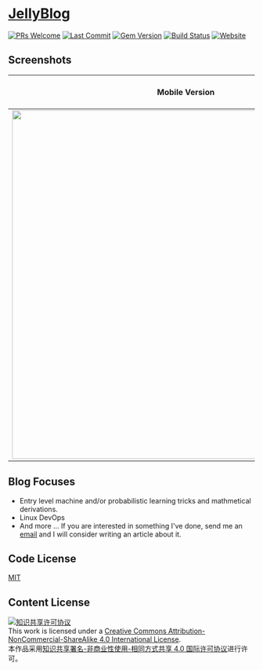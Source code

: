 # [JellyBlog](https://www.nichenjie.com)

[![PRs Welcome](https://img.shields.io/badge/PRs-welcome-brightgreen.svg?style=flat)](http://makeapullrequest.com)
[![Last Commit](https://img.shields.io/github/last-commit/chenjie/www.nichenjie.com.svg)](https://github.com/chenjie/www.nichenjie.com/commits/master)
[![Gem Version](https://img.shields.io/gem/v/jekyll.svg)](https://rubygems.org/gems/jekyll)
[![Build Status](https://travis-ci.com/chenjie/www.nichenjie.com.svg?branch=master)](https://travis-ci.com/chenjie/www.nichenjie.com)
[![Website](https://img.shields.io/website-up-down-green-red/http/www.nichenjie.com.svg?label=website-status)](https://www.nichenjie.com/) 

## Screenshots
Mobile Version             |  Full-sized Version
:-------------------------:|:-------------------------:
<img src="https://user-images.githubusercontent.com/25379724/52883382-b8363280-3138-11e9-977b-dc4d8d5b1f3e.png" width="710"/>  |  ![full-sized](https://user-images.githubusercontent.com/25379724/52883391-bd937d00-3138-11e9-9d74-ec2fbcd66e24.png)

## Blog Focuses
* Entry level machine and/or probabilistic learning tricks and mathmetical derivations.
* Linux DevOps
* And more ... If you are interested in something I've done, send me an [email](mailto:nichenjie2013@gmail.com) and I will consider writing an article about it.

## Code License
[MIT](LICENSE)

## Content License
<a rel="license" href="http://creativecommons.org/licenses/by-nc-sa/4.0/"><img alt="知识共享许可协议" style="border-width:0" src="https://i.creativecommons.org/l/by-nc-sa/4.0/88x31.png" /></a><br />This work is licensed under a <a rel="license" href="http://creativecommons.org/licenses/by-nc-sa/4.0/">Creative Commons Attribution-NonCommercial-ShareAlike 4.0 International License</a>.<br />本作品采用<a rel="license" href="http://creativecommons.org/licenses/by-nc-sa/4.0/">知识共享署名-非商业性使用-相同方式共享 4.0 国际许可协议</a>进行许可。
